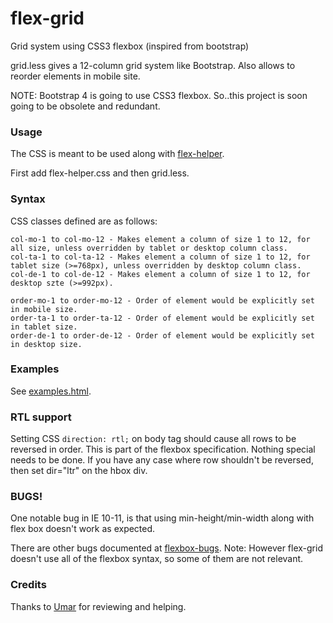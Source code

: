 # flex-grid
Grid system using CSS3 flexbox (inspired from bootstrap)

grid.less gives a 12-column grid system like Bootstrap. Also allows to reorder elements in mobile site.

NOTE: Bootstrap 4 is going to use CSS3 flexbox. So..this project is soon going to be obsolete and redundant.

### Usage
The CSS is meant to be used along with [flex-helper](https://github.com/Munawwar/flex-helper).

First add flex-helper.css and then grid.less.

### Syntax

CSS classes defined are as follows:
```
col-mo-1 to col-mo-12 - Makes element a column of size 1 to 12, for all size, unless overridden by tablet or desktop column class.
col-ta-1 to col-ta-12 - Makes element a column of size 1 to 12, for tablet size (>=768px), unless overridden by desktop column class.
col-de-1 to col-de-12 - Makes element a column of size 1 to 12, for desktop szte (>=992px).

order-mo-1 to order-mo-12 - Order of element would be explicitly set in mobile size.
order-ta-1 to order-ta-12 - Order of element would be explicitly set in tablet size.
order-de-1 to order-de-12 - Order of element would be explicitly set in desktop size.
```

### Examples

See [examples.html](https://munawwar.github.io/flex-grid/examples.html).

### RTL support

Setting CSS `direction: rtl;` on body tag should cause all rows to be reversed in order. This is part of the flexbox specification. Nothing special needs to be done. If you have any case where row shouldn't be reversed, then set dir="ltr" on the hbox div.

### BUGS!

One notable bug in IE 10-11, is that using min-height/min-width along with flex box doesn't work as expected.

There are other bugs documented at [flexbox-bugs](https://github.com/philipwalton/flexbugs).
Note: However flex-grid doesn't use all of the flexbox syntax, so some of them are not relevant.

### Credits

Thanks to [Umar](https://github.com/w3debugger) for reviewing and helping.
